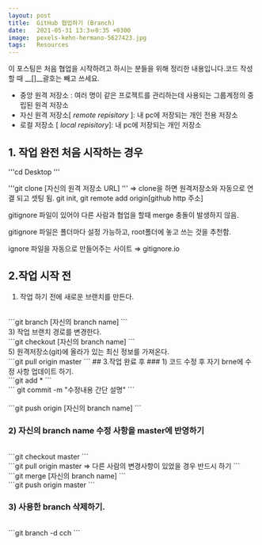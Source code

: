 ```yaml
---
layout: post
title:  GitHub 협업하기 (Branch)  
date:   2021-05-31 13:3ㅂ0:35 +0300
image:  pexels-kehn-hermano-5627423.jpg
tags:   Resources
---
```

 
이 포스팅은 처음 협업을 시작하려고 하시는 분들을 위해  정리한 내용입니다.코드 작성할 때 __[]__괄호는 빼고 쓰세요.

  + 중앙 원격 저장소 : 여러 명이 같은 프로젝트를 관리하는데 사용되는 그룹계정의 중립된 원격 저장소
  + 자신 원격 저장소[ _remote repisitory_ ]: 내 pc에 저장되는 개인 전용 저장소 
  + 로컬 저장소 [ _local repisitory_]: 내 pc에 저장되는 개인 저장소 

## 1. 작업 완전 처음 시작하는 경우

 

'''cd Desktop
'''

'''git clone [자신의 원격 저장소 URL] 
'''
⇒ clone을 하면 원격저장소와 자동으로 연결 되고 셋팅 됨.
git init, git remote add origin[github http 주소]  

 

gitignore 파일이 있어야 다른 사람과 협업을 할때 merge 충돌이 발생하지 않음.

gitignore 파일은 폴더마다 설정 가능하고, root폴더에 놓고 쓰는 것을 추천함.

ignore 파일을 자동으로 만들어주는 사이트 ⇒ gitignore.io

 

 

## 2.작업 시작 전 

1) 작업 하기 전에 새로운 브랜치를 만든다.
<br>
 ```git branch [자신의 branch name]
 ```
<br>
3) 작업 브랜치 경로를 변경한다.
<br>
 ```git checkout [자신의 branch name]
 ```
<br>
5) 원격저장소(git)에 올라가 있는 최신 정보를 가져온다.
<br>
```git pull origin master
```
## 3.작업 완료 후 
### 1) 코드 수정 후 자기 brne에 수정 사항 업데이트 하기.
<br>
```git add *
``` 
<br>
``` git commit -m "수정내용 간단 설명"
```
<br>

<br>
 ```git push origin [자신의 branch name]
 ```
<br>


### 2) 자신의 branch name 수정 사항을 master에 반영하기 
<br>
```git checkout master
```
<br>
```git pull origin master => 다른 사람의 변경사항이 있었을 경우 반드시 하기
```
<br>
```git merge [자신의 branch name]
```
<br>
```git push origin master
```
<br>

### 3) 사용한 branch 삭제하기.
<br>
```git branch -d cch 
```